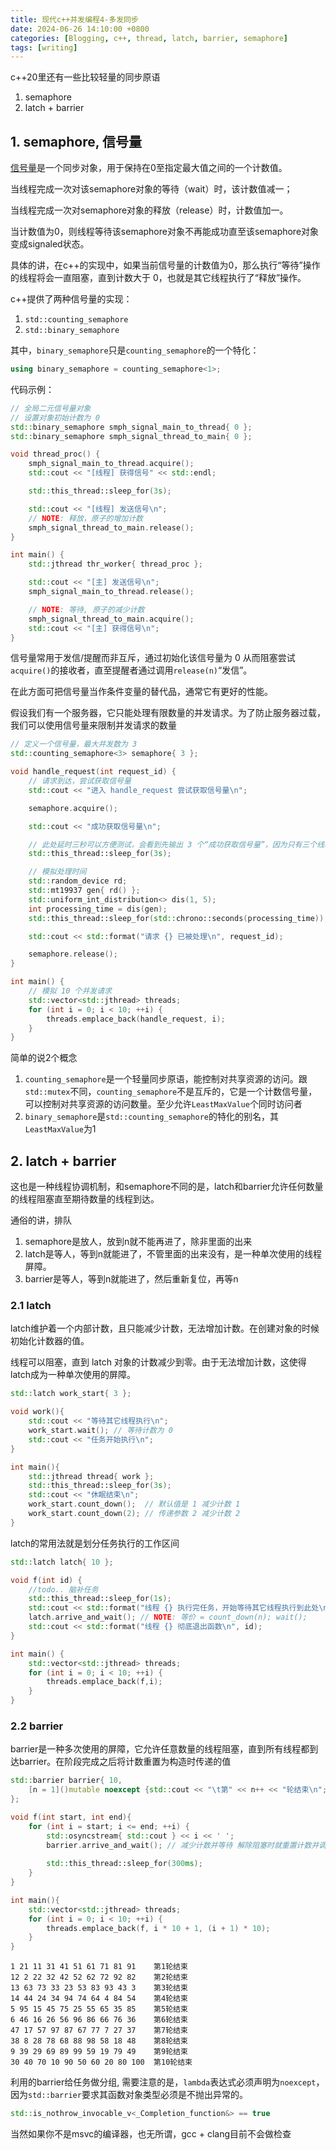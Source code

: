 ```yaml
---
title: 现代c++并发编程4-多发同步
date: 2024-06-26 14:10:00 +0800
categories: [Blogging, c++, thread, latch, barrier, semaphore]
tags: [writing]
---
```


c++20里还有一些比较轻量的同步原语

1. semaphore
2. latch + barrier

## 1. semaphore, 信号量

[信号量](https://zh.wikipedia.org/wiki/%E4%BF%A1%E5%8F%B7%E9%87%8F)是一个同步对象，用于保持在0至指定最大值之间的一个计数值。

当线程完成一次对该semaphore对象的等待（wait）时，该计数值减一；

当线程完成一次对semaphore对象的释放（release）时，计数值加一。

当计数值为0，则线程等待该semaphore对象不再能成功直至该semaphore对象变成signaled状态。

具体的讲，在c++的实现中，如果当前信号量的计数值为0，那么执行“等待”操作的线程将会一直阻塞，直到计数大于 0，也就是其它线程执行了“释放”操作。

c++提供了两种信号量的实现：

1. `std::counting_semaphore`
2. `std::binary_semaphore`

其中，`binary_semaphore`只是`counting_semaphore`的一个特化：

```cpp
using binary_semaphore = counting_semaphore<1>;
```

代码示例：

```cpp
// 全局二元信号量对象
// 设置对象初始计数为 0
std::binary_semaphore smph_signal_main_to_thread{ 0 };
std::binary_semaphore smph_signal_thread_to_main{ 0 };

void thread_proc() {
    smph_signal_main_to_thread.acquire();
    std::cout << "[线程] 获得信号" << std::endl;

    std::this_thread::sleep_for(3s);

    std::cout << "[线程] 发送信号\n";
    // NOTE: 释放，原子的增加计数
    smph_signal_thread_to_main.release();
}

int main() {
    std::jthread thr_worker{ thread_proc };

    std::cout << "[主] 发送信号\n";
    smph_signal_main_to_thread.release();

    // NOTE: 等待, 原子的减少计数
    smph_signal_thread_to_main.acquire();
    std::cout << "[主] 获得信号\n";
}
```

信号量常用于发信/提醒而非互斥，通过初始化该信号量为 0 从而阻塞尝试`acquire()`的接收者，直至提醒者通过调用`release(n)`“发信”。

在此方面可把信号量当作条件变量的替代品，通常它有更好的性能。

假设我们有一个服务器，它只能处理有限数量的并发请求。为了防止服务器过载，我们可以使用信号量来限制并发请求的数量

```cpp
// 定义一个信号量，最大并发数为 3
std::counting_semaphore<3> semaphore{ 3 };

void handle_request(int request_id) {
    // 请求到达，尝试获取信号量
    std::cout << "进入 handle_request 尝试获取信号量\n";

    semaphore.acquire();

    std::cout << "成功获取信号量\n";

    // 此处延时三秒可以方便测试，会看到先输出 3 个“成功获取信号量”，因为只有三个线程能成功调用 acquire，剩余的会被阻塞
    std::this_thread::sleep_for(3s);

    // 模拟处理时间
    std::random_device rd;
    std::mt19937 gen{ rd() };
    std::uniform_int_distribution<> dis(1, 5);
    int processing_time = dis(gen);
    std::this_thread::sleep_for(std::chrono::seconds(processing_time));

    std::cout << std::format("请求 {} 已被处理\n", request_id);

    semaphore.release(); 
}

int main() {
    // 模拟 10 个并发请求
    std::vector<std::jthread> threads;
    for (int i = 0; i < 10; ++i) {
        threads.emplace_back(handle_request, i);
    }
}
```

简单的说2个概念

1. `counting_semaphore`是一个轻量同步原语，能控制对共享资源的访问。跟`std::mutex`不同，`counting_semaphore`不是互斥的，它是一个计数信号量，可以控制对共享资源的访问数量。至少允许`LeastMaxValue`个同时访问者
2. `binary_semaphore`是`std::counting_semaphore`的特化的别名，其`LeastMaxValue`为1

## 2. latch + barrier

这也是一种线程协调机制，和semaphore不同的是，latch和barrier允许任何数量的线程阻塞直至期待数量的线程到达。

通俗的讲，排队

1. semaphore是放人，放到n就不能再进了，除非里面的出来
2. latch是等人，等到n就能进了，不管里面的出来没有，是一种单次使用的线程屏障。
3. barrier是等人，等到n就能进了，然后重新复位，再等n

### 2.1 latch

latch维护着一个内部计数，且只能减少计数，无法增加计数。在创建对象的时候初始化计数器的值。

线程可以阻塞，直到 latch 对象的计数减少到零。由于无法增加计数，这使得latch成为一种单次使用的屏障。

```cpp
std::latch work_start{ 3 };

void work(){
    std::cout << "等待其它线程执行\n";
    work_start.wait(); // 等待计数为 0
    std::cout << "任务开始执行\n";
}

int main(){
    std::jthread thread{ work };
    std::this_thread::sleep_for(3s);
    std::cout << "休眠结束\n";
    work_start.count_down();  // 默认值是 1 减少计数 1
    work_start.count_down(2); // 传递参数 2 减少计数 2
}
```

latch的常用法就是划分任务执行的工作区间

```cpp
std::latch latch{ 10 };

void f(int id) {
    //todo.. 脑补任务
    std::this_thread::sleep_for(1s);
    std::cout << std::format("线程 {} 执行完任务，开始等待其它线程执行到此处\n", id);
    latch.arrive_and_wait(); // NOTE: 等价 = count_down(n); wait();
    std::cout << std::format("线程 {} 彻底退出函数\n", id);
}

int main() {
    std::vector<std::jthread> threads;
    for (int i = 0; i < 10; ++i) {
        threads.emplace_back(f,i);
    }
}
```

### 2.2 barrier

barrier是一种多次使用的屏障，它允许任意数量的线程阻塞，直到所有线程都到达barrier。在阶段完成之后将计数重置为构造时传递的值

```cpp
std::barrier barrier{ 10,
    [n = 1]()mutable noexcept {std::cout << "\t第" << n++ << "轮结束\n"; }
};

void f(int start, int end){
    for (int i = start; i <= end; ++i) {
        std::osyncstream{ std::cout } << i << ' '; 
        barrier.arrive_and_wait(); // 减少计数并等待 解除阻塞时就重置计数并调用函数对象
        
        std::this_thread::sleep_for(300ms);
    }
}

int main(){
    std::vector<std::jthread> threads;
    for (int i = 0; i < 10; ++i) {
        threads.emplace_back(f, i * 10 + 1, (i + 1) * 10);
    }
}
```

```text
1 21 11 31 41 51 61 71 81 91    第1轮结束
12 2 22 32 42 52 62 72 92 82    第2轮结束
13 63 73 33 23 53 83 93 43 3    第3轮结束
14 44 24 34 94 74 64 4 84 54    第4轮结束
5 95 15 45 75 25 55 65 35 85    第5轮结束
6 46 16 26 56 96 86 66 76 36    第6轮结束
47 17 57 97 87 67 77 7 27 37    第7轮结束
38 8 28 78 68 88 98 58 18 48    第8轮结束
9 39 29 69 89 99 59 19 79 49    第9轮结束
30 40 70 10 90 50 60 20 80 100  第10轮结束
```

利用的barrier给任务做分组, 需要注意的是，`lambda`表达式必须声明为`noexcept`，因为`std::barrier`要求其函数对象类型必须是不抛出异常的。

```cpp
std::is_nothrow_invocable_v<_Completion_function&> == true
```

当然如果你不是msvc的编译器，也无所谓，gcc + clang目前不会做检查
